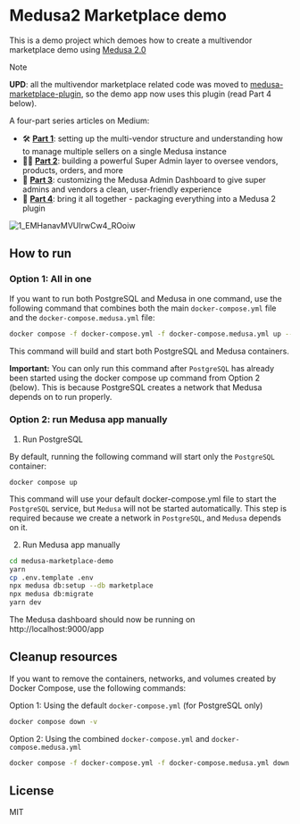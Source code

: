 # Medusa2 Marketplace demo

This is a demo project which demoes how to create a multivendor marketplace demo using [Medusa 2.0](https://medusajs.com/)

> [!NOTE]
**UPD**: all the multivendor marketplace  related code was moved to [medusa-marketplace-plugin](https://github.com/Tech-Labi/medusa-marketplace-plugin), so the demo app now uses this plugin (read Part 4 below).

A four-part series articles on Medium:

- 🛠 [**Part 1**](https://medium.com/@igorkhomenko/building-a-multivendor-marketplace-with-medusa-js-2-0-a-dev-guide-f55aec971126): setting up the multi-vendor structure and understanding how to manage multiple sellers on a single Medusa instance
- 🧑‍💼 [**Part 2**](https://medium.com/@igorkhomenko/building-a-multivendor-marketplace-with-medusa-js-2-0-super-admin-d899353b0b1e): building a powerful Super Admin layer to oversee vendors, products, orders, and more
- 🎨 [**Part 3**](https://medium.com/@igorkhomenko/building-a-multivendor-marketplace-with-medusa-js-2-0-dashboard-customization-part-3-6ce584b8c1c1): customizing the Medusa Admin Dashboard to give super admins and vendors a clean, user-friendly experience
- 🎨 [**Part 4**](): bring it all together - packaging everything into a Medusa 2 plugin 

![1_EMHanavMVUIrwCw4_ROoiw](https://github.com/user-attachments/assets/c2cee973-7704-4843-8da4-8c5e877cdc8e)


## How to run 

### Option 1: All in one

If you want to run both PostgreSQL and Medusa in one command, use the following command that combines both the main `docker-compose.yml` file and the `docker-compose.medusa.yml` file:

```bash
docker compose -f docker-compose.yml -f docker-compose.medusa.yml up --build
```
This command will build and start both PostgreSQL and Medusa containers.

**Important:** You can only run this command after `PostgreSQL` has already been started using the docker compose up command from Option 2 (below). This is because PostgreSQL creates a network that Medusa depends on to run properly.

### Option 2: run Medusa app manually

1. Run PostgreSQL

By default, running the following command will start only the `PostgreSQL` container:

```
docker compose up
```

This command will use your default docker-compose.yml file to start the `PostgreSQL` service, but `Medusa` will not be started automatically. This step is required because we create a network in `PostgreSQL`, and `Medusa` depends on it.

2. Run Medusa app manually

```bash
cd medusa-marketplace-demo
yarn
cp .env.template .env
npx medusa db:setup --db marketplace
npx medusa db:migrate
yarn dev
```

The Medusa dashboard should now be running on http://localhost:9000/app

## Cleanup resources

If you want to remove the containers, networks, and volumes created by Docker Compose, use the following commands:

Option 1: Using the default `docker-compose.yml` (for PostgreSQL only)

```bash
docker compose down -v
```

Option 2: Using the combined `docker-compose.yml` and `docker-compose.medusa.yml`

```bash
docker compose -f docker-compose.yml -f docker-compose.medusa.yml down -v
```

## License

MIT
